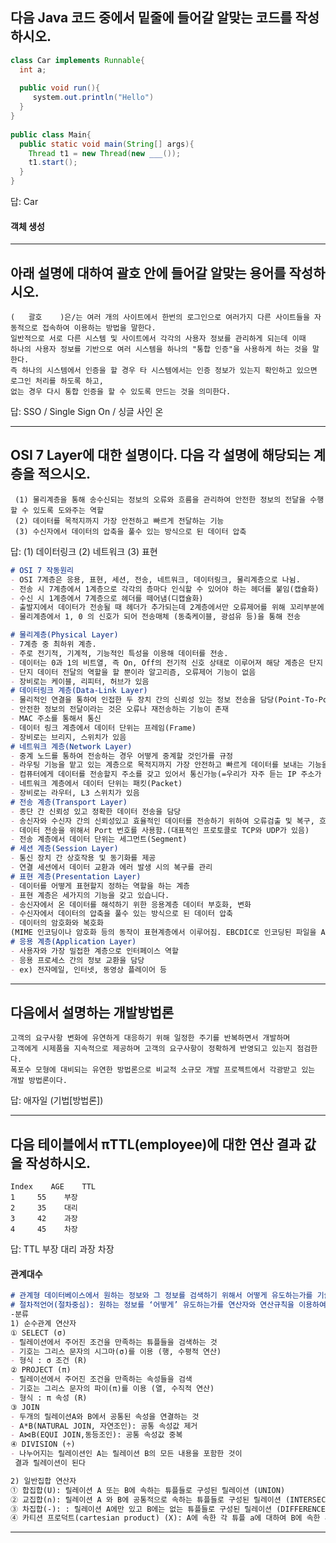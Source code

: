 ## 다음 Java 코드 중에서 밑줄에 들어갈 알맞는 코드를 작성하시오.
```java
class Car implements Runnable{
  int a;
  
  public void run(){
     system.out.println("Hello")
  }
}
  
public class Main{
  public static void main(String[] args){
    Thread t1 = new Thread(new ___());
    t1.start();
  }
}
```

답: Car

#### 객체 생성
___

## 아래 설명에 대하여 괄호 안에 들어갈 알맞는 용어를 작성하시오.
    (   괄호    )은/는 여러 개의 사이트에서 한번의 로그인으로 여러가지 다른 사이트들을 자동적으로 접속하여 이용하는 방법을 말한다.
    일반적으로 서로 다른 시스템 및 사이트에서 각각의 사용자 정보를 관리하게 되는데 이때 
    하나의 사용자 정보를 기반으로 여러 시스템을 하나의 "통합 인증"을 사용하게 하는 것을 말한다. 
    즉 하나의 시스템에서 인증을 할 경우 타 시스템에서는 인증 정보가 있는지 확인하고 있으면 로그인 처리를 하도록 하고, 
    없는 경우 다시 통합 인증을 할 수 있도록 만드는 것을 의미한다.

답: SSO / Single Sign On / 싱글 사인 온
___

## OSI 7 Layer에 대한 설명이다. 다음 각 설명에 해당되는 계층을 적으시오.
     (1) 물리계층을 통해 송수신되는 정보의 오류와 흐름을 관리하여 안전한 정보의 전달을 수행할 수 있도록 도와주는 역할
     (2) 데이터를 목적지까지 가장 안전하고 빠르게 전달하는 기능
     (3) 수신자에서 데이터의 압축을 풀수 있는 방식으로 된 데이터 압축

답:
(1) 데이터링크
(2) 네트워크
(3) 표현
```md
# OSI 7 작동원리
- OSI 7계층은 응용, 표현, 세션, 전송, 네트워크, 데이터링크, 물리계층으로 나뉨.
- 전송 시 7계층에서 1계층으로 각각의 층마다 인식할 수 있어야 하는 헤더를 붙임(캡슐화)
- 수신 시 1계층에서 7계층으로 헤더를 떼어냄(디캡슐화)
- 출발지에서 데이터가 전송될 때 헤더가 추가되는데 2계층에서만 오류제어를 위해 꼬리부분에 추가됌
- 물리계층에서 1, 0 의 신호가 되어 전송매체 (동축케이블, 광섬유 등)을 통해 전송

# 물리계층(Physical Layer)
- 7계층 중 최하위 계층.
- 주로 전기적, 기계적, 기능적인 특성을 이용해 데이터를 전송.
- 데이터는 0과 1의 비트열, 즉 On, Off의 전기적 신호 상태로 이루어져 해당 계층은 단지 데이터를 전달.
- 단지 데이터 전달의 역할을 할 뿐이라 알고리즘, 오류제어 기능이 없음
- 장비로는 케이블, 리피터, 허브가 있음
# 데이터링크 계층(Data-Link Layer)
- 물리적인 연결을 통하여 인접한 두 장치 간의 신뢰성 있는 정보 전송을 담당(Point-To-Point 전송)
- 안전한 정보의 전달이라는 것은 오류나 재전송하는 기능이 존재
- MAC 주소를 통해서 통신
- 데이터 링크 계층에서 데이터 단위는 프레임(Frame)
- 장비로는 브리지, 스위치가 있음
# 네트워크 계층(Network Layer)
- 중계 노드를 통하여 전송하는 경우 어떻게 중계할 것인가를 규정
- 라우팅 기능을 맡고 있는 계층으로 목적지까지 가장 안전하고 빠르게 데이터를 보내는 기능을 가지고 있음(최적의 경로를 설정가능)
- 컴퓨터에게 데이터를 전송할지 주소를 갖고 있어서 통신가능(=우리가 자주 듣는 IP 주소가 바로 네트워크 계층 헤더에 속함)
- 네트워크 계층에서 데이터 단위는 패킷(Packet)
- 장비로는 라우터, L3 스위치가 있음
# 전송 계층(Transport Layer)
- 종단 간 신뢰성 있고 정확한 데이터 전송을 담당
- 송신자와 수신자 간의 신뢰성있고 효율적인 데이터를 전송하기 위하여 오류검출 및 복구, 흐름제어와 중복검사 등을 수행
- 데이터 전송을 위해서 Port 번호를 사용함.(대표적인 프로토콜로 TCP와 UDP가 있음)
- 전송 계층에서 데이터 단위는 세그먼트(Segment)
# 세션 계층(Session Layer)
- 통신 장치 간 상호작용 및 동기화를 제공
- 연결 세션에서 데이터 교환과 에러 발생 시의 복구를 관리
# 표현 계층(Presentation Layer)
- 데이터를 어떻게 표현할지 정하는 역할을 하는 계층
- 표현 계층은 세가지의 기능을 갖고 있습니다.
- 송신자에서 온 데이터를 해석하기 위한 응용계층 데이터 부호화, 변화
- 수신자에서 데이터의 압축을 풀수 있는 방식으로 된 데이터 압축
- 데이터의 암호화와 복호화
(MIME 인코딩이나 암호화 등의 동작이 표현계층에서 이루어짐. EBCDIC로 인코딩된 파일을 ASCII 로 인코딩된 파일로 바꿔주는 것이 한가지 예임)
# 응용 계층(Application Layer)
- 사용자와 가장 밀접한 계층으로 인터페이스 역할
- 응용 프로세스 간의 정보 교환을 담당
- ex) 전자메일, 인터넷, 동영상 플레이어 등
```
____

## 다음에서 설명하는 개발방법론
    고객의 요구사항 변화에 유연하게 대응하기 위해 일정한 주기를 반복하면서 개발하며 
    고객에게 시제품을 지속적으로 제공하며 고객의 요구사항이 정확하게 반영되고 있는지 점검한다.
    폭포수 모형에 대비되는 유연한 방법론으로 비교적 소규모 개발 프로젝트에서 각광받고 있는 개발 방법론이다.

답: 애자일 (기법[방법론])
____

## 다음 테이블에서 πTTL(employee)에 대한 연산 결과 값을 작성하시오.
```
Index	 AGE	TTL
1	  55	부장
2	  35	대리
3	  42	과장
4	  45	차장
```
답:
TTL
부장
대리
과장
차장

#### 관계대수
```md
# 관계형 데이터베이스에서 원하는 정보와 그 정보를 검색하기 위해서 어떻게 유도하는가를 기술하는 절차적인 언어
# 절차적언어(절차중심): 원하는 정보를 ‘어떻게’ 유도하는가를 연산자와 연산규칙을 이용하여 기술
-분류
1) 순수관계 연산자
① SELECT (σ)
- 릴레이션에서 주어진 조건을 만족하는 튜플들을 검색하는 것
- 기호는 그리스 문자의 시그마(σ)를 이용 (행, 수평적 연산)
- 형식 : σ 조건 (R)
② PROJECT (π)
- 릴레이션에서 주어진 조건을 만족하는 속성들을 검색
- 기호는 그리스 문자의 파이(π)를 이용 (열, 수직적 연산)
- 형식 : π 속성 (R)
③ JOIN
- 두개의 릴레이션A와 B에서 공통된 속성을 연결하는 것
- A*B(NATURAL JOIN, 자연조인): 공통 속성값 제거
- A⋈B(EQUI JOIN,동등조인): 공통 속성값 중복
④ DIVISION (÷)
- 나누어지는 릴레이션인 A는 릴레이션 B의 모든 내용을 포함한 것이 
 결과 릴레이션이 된다

2) 일반집합 연산자
① 합집합(U): 릴레이션 A 또는 B에 속하는 튜플들로 구성된 릴레이션 (UNION)
② 교집합(∩): 릴레이션 A 와 B에 공통적으로 속하는 튜플들로 구성된 릴레이션 (INTERSECTION)
③ 차집합(-): : 릴레이션 A에만 있고 B에는 없는 튜플들로 구성된 릴레이션 (DIFFERENCE)
④ 카티션 프로덕트(cartesian product) (X): A에 속한 각 튜플 a에 대하여 B에 속한 튜플 b
```
___

##
